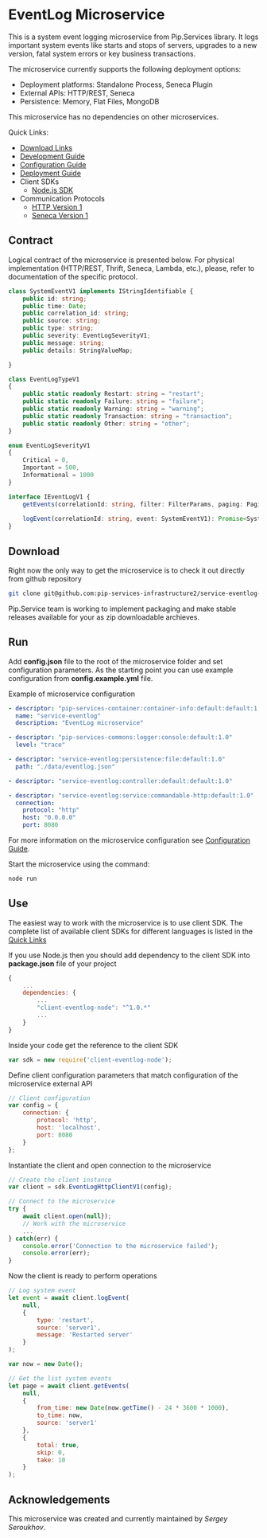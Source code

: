 # EventLog Microservice

This is a system event logging microservice from Pip.Services library. 
It logs important system events like starts and stops of servers,
upgrades to a new version, fatal system errors or key business transactions.

The microservice currently supports the following deployment options:
* Deployment platforms: Standalone Process, Seneca Plugin
* External APIs: HTTP/REST, Seneca
* Persistence: Memory, Flat Files, MongoDB

This microservice has no dependencies on other microservices.

<a name="links"></a> Quick Links:

* [Download Links](doc/Downloads.md)
* [Development Guide](doc/Development.md)
* [Configuration Guide](doc/Configuration.md)
* [Deployment Guide](doc/Deployment.md)
* Client SDKs
  - [Node.js SDK](https://github.com/pip-services-infrastructure2/client-eventlog-node)
* Communication Protocols
  - [HTTP Version 1](doc/HttpProtocolV1.md)
  - [Seneca Version 1](doc/SenecaProtocolV1.md)

##  Contract

Logical contract of the microservice is presented below. For physical implementation (HTTP/REST, Thrift, Seneca, Lambda, etc.),
please, refer to documentation of the specific protocol.

```typescript
class SystemEventV1 implements IStringIdentifiable {
    public id: string;
    public time: Date;
    public correlation_id: string;
    public source: string;
    public type: string;
    public severity: EventLogSeverityV1;
    public message: string;
    public details: StringValueMap;

}

class EventLogTypeV1
{
    public static readonly Restart: string = "restart";
    public static readonly Failure: string = "failure";
    public static readonly Warning: string = "warning";
    public static readonly Transaction: string = "transaction";
    public static readonly Other: string = "other";
}

enum EventLogSeverityV1
{
    Critical = 0,
    Important = 500,
    Informational = 1000
}

interface IEventLogV1 {
    getEvents(correlationId: string, filter: FilterParams, paging: PagingParams): Promise<DataPage<SystemEventV1>>;
    
    logEvent(correlationId: string, event: SystemEventV1): Promise<SystemEventV1>;
}
```

## Download

Right now the only way to get the microservice is to check it out directly from github repository
```bash
git clone git@github.com:pip-services-infrastructure2/service-eventlog-node.git
```

Pip.Service team is working to implement packaging and make stable releases available for your 
as zip downloadable archieves.

## Run

Add **config.json** file to the root of the microservice folder and set configuration parameters.
As the starting point you can use example configuration from **config.example.yml** file. 

Example of microservice configuration
```yaml
- descriptor: "pip-services-container:container-info:default:default:1.0"
  name: "service-eventlog"
  description: "EventLog microservice"

- descriptor: "pip-services-commons:logger:console:default:1.0"
  level: "trace"

- descriptor: "service-eventlog:persistence:file:default:1.0"
  path: "./data/eventlog.json"

- descriptor: "service-eventlog:controller:default:default:1.0"

- descriptor: "service-eventlog:service:commandable-http:default:1.0"
  connection:
    protocol: "http"
    host: "0.0.0.0"
    port: 8080
```
 
For more information on the microservice configuration see [Configuration Guide](Configuration.md).

Start the microservice using the command:
```bash
node run
```

## Use

The easiest way to work with the microservice is to use client SDK. 
The complete list of available client SDKs for different languages is listed in the [Quick Links](#links)

If you use Node.js then you should add dependency to the client SDK into **package.json** file of your project
```javascript
{
    ...
    dependencies: {
        ...
        "client-eventlog-node": "^1.0.*"
        ...
    }
}
```

Inside your code get the reference to the client SDK
```javascript
var sdk = new require('client-eventlog-node');
```

Define client configuration parameters that match configuration of the microservice external API
```javascript
// Client configuration
var config = {
    connection: {
        protocol: 'http',
        host: 'localhost', 
        port: 8080
    }
};
```

Instantiate the client and open connection to the microservice
```javascript
// Create the client instance
var client = sdk.EventLogHttpClientV1(config);

// Connect to the microservice
try {
    await client.open(null});
    // Work with the microservice
    ...
} catch(err) {
    console.error('Connection to the microservice failed');
    console.error(err);
}

```

Now the client is ready to perform operations
```javascript
// Log system event
let event = await client.logEvent(
    null,
    {
        type: 'restart',
        source: 'server1',
        message: 'Restarted server'
    }
);
```

```javascript
var now = new Date();

// Get the list system events
let page = await client.getEvents(
    null,
    {
        from_time: new Date(now.getTime() - 24 * 3600 * 1000),
        to_time: now,
        source: 'server1'
    },
    {
        total: true,
        skip: 0, 
        take: 10  
    }
);
```    

## Acknowledgements

This microservice was created and currently maintained by *Sergey Seroukhov*.

